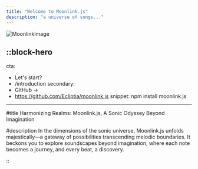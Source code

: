 ```yaml
---
title: "Welcome to Moonlink.js"
description: "a universe of songs..."
---
```


![MoonlinkImage](https://media.discordapp.net/attachments/979497984481972335/1182079622939156490/48_Sem_Titulo_20231206190210.png?ex=65836470&is=6570ef70&hm=4012795219214609661e20e10ed16105c5ba8fe9e76867e01a0ef4a2d50f959e&)

::block-hero
---
cta:
  - Let's start?
  - /introduction
secondary:
  - GitHub →
  - https://github.com/Ecliptia/moonlink.js
snippet: npm install moonlink.js
---

#title
Harmonizing Realms: Moonlink.js, A Sonic Odyssey Beyond Imagination

#description
In the dimensions of the sonic universe, Moonlink.js unfolds majestically—a gateway of possibilities transcending melodic boundaries. It beckons you to explore soundscapes beyond imagination, where each note becomes a journey, and every beat, a discovery.

::
